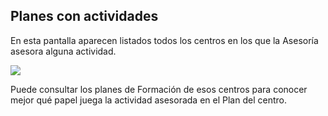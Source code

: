 ## Planes con actividades

En esta pantalla aparecen listados todos los centros en los que la Asesoría asesora alguna actividad.

![](/assets/Selección_768.png)

Puede consultar los planes de Formación de esos centros para conocer mejor qué papel juega la actividad asesorada en el Plan del centro.